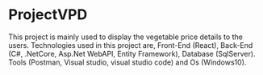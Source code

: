 # ProjectVPD
This project is mainly used to display the vegetable price details to the users.
Technologies used in this project are,
Front-End (React), Back-End (C#, .NetCore, Asp.Net WebAPI, Entity Framework), Database (SqlServer). Tools (Postman, Visual studio, visual studio code) and Os (Windows10).
